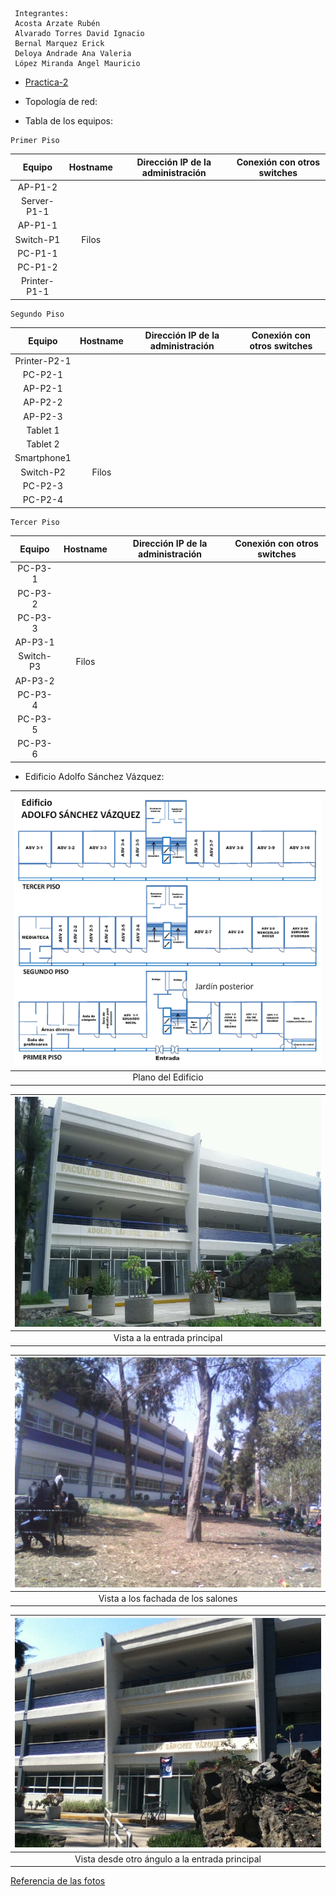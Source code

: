```
 Integrantes:
 Acosta Arzate Rubén
 Alvarado Torres David Ignacio
 Bernal Marquez Erick
 Deloya Andrade Ana Valeria
 López Miranda Angel Mauricio
```

- [Practica-2][liga-practica-2]

* Topología de red:



* Tabla de los equipos:

```
Primer Piso
```

|    Equipo     | Hostname  |   Dirección IP de la administración | Conexión con otros switches
|:-------------:|:---------:|:-----------------------------------:|:----------------------------:|
|    AP-P1-2    |	    |			   	          |
|  Server-P1-1	| 	    |		                          |
|    AP-P1-1	| 	    |		                          |
|   Switch-P1	|  Filos    |		                          |
|   PC-P1-1	|	    |		                          |	
|   PC-P1-2     | 	    |		                          |
|  Printer-P1-1 |           |   				  |

```
Segundo Piso
```

|    Equipo     | Hostname  |   Dirección IP de la administración | Conexión con otros switches
|:-------------:|:---------:|:-----------------------------------:|:----------------------------:|
|  Printer-P2-1 |           |   				  |
|    PC-P2-1    |	    |		  		          |
|    AP-P2-1	| 	    |		                          |
|    AP-P2-2	| 	    |		                          |
|    AP-P2-3	| 	    |		                          |
|   Tablet 1	|	    |		                          |	
|   Tablet 2    | 	    |		                          |
|  Smartphone1  |           |                                     |
|   Switch-P2   |   Filos   |   				  |
|    PC-P2-3    |           |   			          |
|    PC-P2-4    |           |   				  |

```
Tercer Piso
```

|    Equipo     | Hostname  |   Dirección IP de la administración | Conexión con otros switches
|:-------------:|:---------:|:-----------------------------------:|:----------------------------:|
|    PC-P3-1    |	    |		  		          |
|    PC-P3-2	| 	    |		                          |
|    PC-P3-3	| 	    |		                          |
|    AP-P3-1	| 	    |		                          |
|   Switch-P3	|   Filos   |		                          |	
|    AP-P3-2    | 	    |		                          |
|    PC-P3-4	|	    |		                          |	
|    PC-P3-5    | 	    |		                          |
|    PC-P3-6    | 	    |		                          |

* Edificio Adolfo Sánchez Vázquez:

| ![](img/edificioASV.png)
|:-------------------------:|
|   Plano del Edificio

| ![](img/edificioASV1.png)
|:-----------------------------:|
| Vista a la entrada principal

| ![](img/edificioASV2.png)
|:----------------------------------:|
| Vista a los fachada de los salones

| ![](img/edificioASV3.png)
|:-----------------------------------------------:|
| Vista desde otro ángulo a la entrada principal

[Referencia de las fotos](https://es.foursquare.com/v/ffyl-anexo-adolfo-s%C3%A1nchez-v%C3%A1zquez/4e40577faeb73139a19e473f)


[liga-practica-2]: https://redes-ciencias-unam.gitlab.io/2023-2/laboratorio/practica-2/ 
